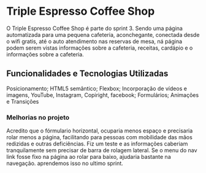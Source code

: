 # Triple Espresso Coffee Shop

O Triple Espresso Coffee Shop é parte do sprint 3. Sendo uma página automatizada para uma pequena cafeteria, aconchegante, conectada desde o wifi gratis, até o auto atendimento nas reservas de mesa, ná página podem serem vistas informações sobre a cafeteria, receitas, cardápio e o informações sobre a cafeteria.

## Funcionalidades e Tecnologias Utilizadas

Posicionamento; HTML5 semântico; Flexbox; Incorporação de vídeos e imagens, YouTube, Instagram, Copiright, facebook; Formulários; Animações e Transições

### Melhorias no projeto

Acredito que o fórmulario horizontal, ocuparia menos espaço e precisaria rolar menos a página, facilitando para pessoas com mobilidade das mãos redizidas e outras deficiências. Fiz um teste e as informações caberiam tranquilamente sem precisar de barra de rolagem lateral. Se o menu do nav link fosse fixo na página ao rolar para baixo, ajudaria bastante na navegação. aprendemos isso no ultimo sprint.

